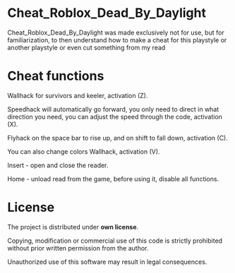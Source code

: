 # Cheat_Roblox_Dead_By_Daylight

Cheat_Roblox_Dead_By_Daylight was made exclusively not for use, but for familiarization, to then understand how to make a cheat for this playstyle or another playstyle or even cut something from my read

# Cheat functions
Wallhack for survivors and keeler, activation (Z).

Speedhack will automatically go forward, you only need to direct in what direction you need, you can adjust the speed through the code, activation (X).

Flyhack on the space bar to rise up, and on shift to fall down, activation (C).

You can also change colors Wallhack, activation (V).

Insert - open and close the reader.

Home - unload read from the game, before using it, disable all functions.

# License
The project is distributed under **own license**.

Copying, modification or commercial use of this code is strictly prohibited without prior written permission from the author.

Unauthorized use of this software may result in legal consequences.
